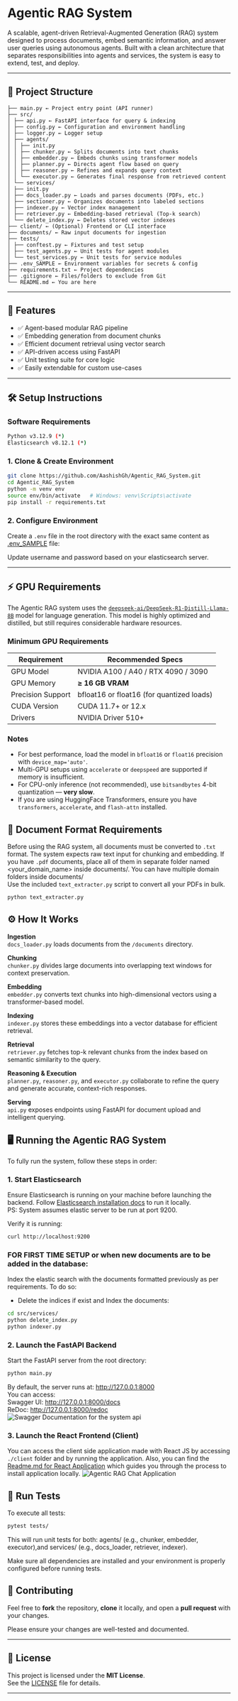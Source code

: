 # Agentic RAG System

A scalable, agent-driven Retrieval-Augmented Generation (RAG) system designed to process documents, embed semantic information, and answer user queries using autonomous agents. Built with a clean architecture that separates responsibilities into agents and services, the system is easy to extend, test, and deploy.

---

## 📁 Project Structure
```
├── main.py ← Project entry point (API runner)
├── src/
│ ├── api.py ← FastAPI interface for query & indexing
│ ├── config.py ← Configuration and environment handling
│ ├── logger.py ← Logger setup
│ ├── agents/
│ │ ├── init.py
│ │ ├── chunker.py ← Splits documents into text chunks
│ │ ├── embedder.py ← Embeds chunks using transformer models
│ │ ├── planner.py ← Directs agent flow based on query
│ │ ├── reasoner.py ← Refines and expands query context
│ │ └── executor.py ← Generates final response from retrieved content
│ └── services/
│ ├── init.py
│ ├── docs_loader.py ← Loads and parses documents (PDFs, etc.)
│ ├── sectioner.py ← Organizes documents into labeled sections
│ ├── indexer.py ← Vector index management
│ ├── retriever.py ← Embedding-based retrieval (Top-k search)
│ └── delete_index.py ← Deletes stored vector indexes
├── client/ ← (Optional) Frontend or CLI interface
├── documents/ ← Raw input documents for ingestion
├── tests/
│ ├── conftest.py ← Fixtures and test setup
│ ├── test_agents.py ← Unit tests for agent modules
│ └── test_services.py ← Unit tests for service modules
├── .env_SAMPLE ← Environment variables for secrets & config
├── requirements.txt ← Project dependencies
├── .gitignore ← Files/folders to exclude from Git
└── README.md ← You are here
```
---

## 🚀 Features

- ✅ Agent-based modular RAG pipeline
- ✅ Embedding generation from document chunks
- ✅ Efficient document retrieval using vector search
- ✅ API-driven access using FastAPI
- ✅ Unit testing suite for core logic
- ✅ Easily extendable for custom use-cases

---

## 🛠️ Setup Instructions
### Software Requirements

```sh
Python v3.12.9 (*)
Elasticsearch v8.12.1 (*)
```

### 1. Clone & Create Environment
```bash
git clone https://github.com/AashishGh/Agentic_RAG_System.git
cd Agentic_RAG_System
python -m venv env
source env/bin/activate   # Windows: venv\Scripts\activate
pip install -r requirements.txt
```

###  2. Configure Environment

Create a `.env` file in the root directory with the exact same content as [.env_SAMPLE](.env_SAMPLE) file:

Update username and password based on your elasticsearch server.

---
## ⚡ GPU Requirements

The Agentic RAG system uses the [`deepseek-ai/DeepSeek-R1-Distill-Llama-8B`](https://huggingface.co/deepseek-ai/DeepSeek-R1-Distill-Llama-8B) model for language generation. This model is highly optimized and distilled, but still requires considerable hardware resources.

### Minimum GPU Requirements

| Requirement        | Recommended Specs                         |
|--------------------|-------------------------------------------|
| GPU Model          | NVIDIA A100 / A40 / RTX 4090 / 3090       |
| GPU Memory         | **≥ 16 GB VRAM**                          |
| Precision Support  | bfloat16 or float16 (for quantized loads) |
| CUDA Version       | CUDA 11.7+ or 12.x                        |
| Drivers            | NVIDIA Driver 510+                        |

###  Notes

- For best performance, load the model in `bfloat16` or `float16` precision with `device_map='auto'`.
- Multi-GPU setups using `accelerate` or `deepspeed` are supported if memory is insufficient.
- For CPU-only inference (not recommended), use `bitsandbytes` 4-bit quantization — **very slow**.
- If you are using HuggingFace Transformers, ensure you have `transformers`, `accelerate`, and `flash-attn` installed.

## 📄 Document Format Requirements

Before using the RAG system, all documents must be converted to `.txt` format. The system expects raw text input for chunking and embedding. If you have `.pdf` documents, place all of them in separate folder named <your_domain_name> inside documents/. You can have multiple domain folders inside documents/ <br>
Use the included `text_extracter.py` script to convert all your PDFs in bulk.

```python
python text_extracter.py
```

## ⚙️ How It Works

 **Ingestion**  
`docs_loader.py` loads documents from the `/documents` directory.

 **Chunking**  
`chunker.py` divides large documents into overlapping text windows for context preservation.

 **Embedding**  
`embedder.py` converts text chunks into high-dimensional vectors using a transformer-based model.

 **Indexing**  
`indexer.py` stores these embeddings into a vector database for efficient retrieval.

 **Retrieval**  
`retriever.py` fetches top-k relevant chunks from the index based on semantic similarity to the query.

 **Reasoning & Execution**  
`planner.py`, `reasoner.py`, and `executor.py` collaborate to refine the query and generate accurate, context-rich responses.

 **Serving**  
`api.py` exposes endpoints using FastAPI for document upload and intelligent querying.


## 🖥️ Running the Agentic RAG System
To fully run the system, follow these steps in order:
### 1. Start Elasticsearch
Ensure Elasticsearch is running on your machine before launching the backend. Follow [Elasticsearch installation docs](https://www.elastic.co/guide/en/elasticsearch/reference/current/starting-elasticsearch.html) to run it locally. <br>
PS: System assumes elastic server to be run at port 9200.

Verify it is running:
```bash
curl http://localhost:9200
```
### FOR FIRST TIME SETUP or when new documents are to be added in the database: 
Index the elastic search with the documents formatted previously as per requirements. To do so:
-  Delete the indices if exist and Index the documents:
```bash
cd src/services/
python delete_index.py
python indexer.py
```

### 2. Launch the FastAPI Backend
Start the FastAPI server from the root directory:
```bash
python main.py
```
By default, the server runs at:
http://127.0.0.1:8000 <br>
You can access: <br>
Swagger UI: http://127.0.0.1:8000/docs <br>
ReDoc: http://127.0.0.1:8000/redoc
![Swagger Documentation for the system api](./assets/API.png)
### 3. Launch the React Frontend (Client)
You can access the client side application made with React JS by accessing `./client` folder and by running the application.
Also, you can find the [Readme.md for React Application](./client/README.md) which guides you through the process to install application locally.
![Agentic RAG Chat Application](./assets/ui.png)
## 🧪 Run Tests

To execute all tests:

```bash
pytest tests/
```
This will run unit tests for both:
agents/ (e.g., chunker, embedder, executor),and 
services/ (e.g., docs_loader, retriever, indexer).

Make sure all dependencies are installed and your environment is properly configured before running tests.

## 👥 Contributing
Feel free to **fork** the repository, **clone** it locally, and open a **pull request** with your changes.

Please ensure your changes are well-tested and documented.

---

## 📄 License

This project is licensed under the **MIT License**.  
See the [LICENSE](./LICENSE) file for details.

---


